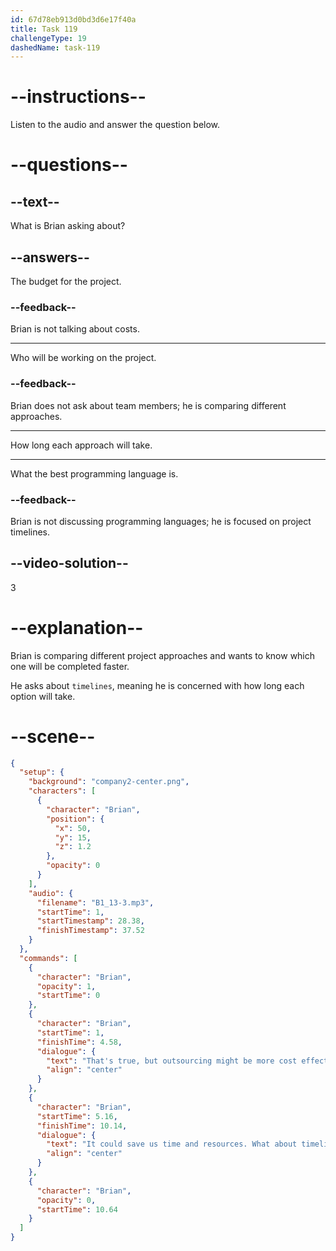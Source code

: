 ```yaml
---
id: 67d78eb913d0bd3d6e17f40a
title: Task 119
challengeType: 19
dashedName: task-119
---
```


<!-- (Audio) Brian: That's true, but outsourcing might be more cost-effective. It could save us time and resources. What about timelines? Which option is faster? -->

# --instructions--

Listen to the audio and answer the question below.

# --questions--

## --text--

What is Brian asking about?  

## --answers--

The budget for the project.  

### --feedback--

Brian is not talking about costs.  

---

Who will be working on the project.  

### --feedback--

Brian does not ask about team members; he is comparing different approaches.  

---

How long each approach will take.  

---

What the best programming language is.  

### --feedback--

Brian is not discussing programming languages; he is focused on project timelines.  

## --video-solution--

3  

# --explanation--

Brian is comparing different project approaches and wants to know which one will be completed faster.

He asks about `timelines`, meaning he is concerned with how long each option will take.

# --scene--

```json
{
  "setup": {
    "background": "company2-center.png",
    "characters": [
      {
        "character": "Brian",
        "position": {
          "x": 50,
          "y": 15,
          "z": 1.2
        },
        "opacity": 0
      }
    ],
    "audio": {
      "filename": "B1_13-3.mp3",
      "startTime": 1,
      "startTimestamp": 28.38,
      "finishTimestamp": 37.52
    }
  },
  "commands": [
    {
      "character": "Brian",
      "opacity": 1,
      "startTime": 0
    },
    {
      "character": "Brian",
      "startTime": 1,
      "finishTime": 4.58,
      "dialogue": {
        "text": "That's true, but outsourcing might be more cost effective.",
        "align": "center"
      }
    },
    {
      "character": "Brian",
      "startTime": 5.16,
      "finishTime": 10.14,
      "dialogue": {
        "text": "It could save us time and resources. What about timelines? Which option is faster?",
        "align": "center"
      }
    },
    {
      "character": "Brian",
      "opacity": 0,
      "startTime": 10.64
    }
  ]
}
```
